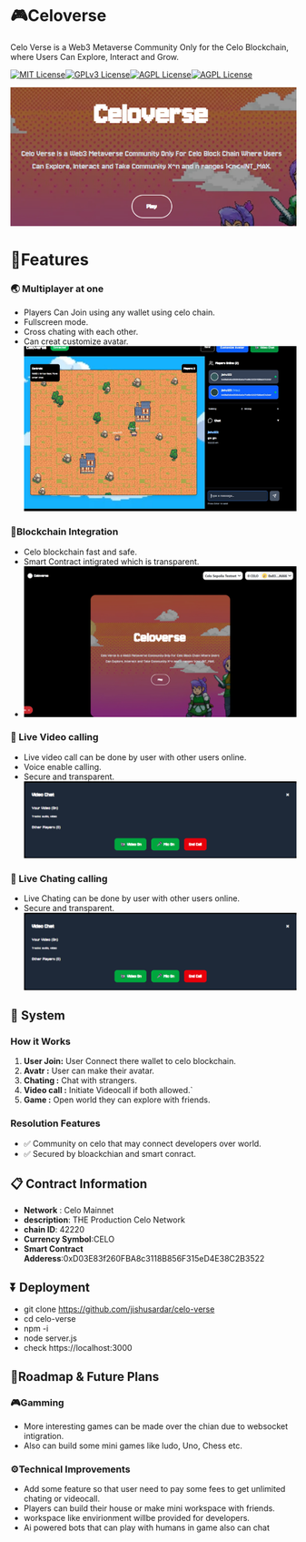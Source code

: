 
# 🎮Celoverse
Celo Verse is a Web3 Metaverse Community Only for the Celo Blockchain, where Users Can Explore, Interact and Grow.




[![MIT License](https://img.shields.io/badge/Celo-Metaverse-green.svg)](https://choosealicense.com/licenses/mit/)[![GPLv3 License](https://img.shields.io/badge/Node.js-Solidity-red.svg)](https://opensource.org/licenses/)[![AGPL License](https://img.shields.io/badge/Contract-Celoverse-blue.svg)](http://www.gnu.org/licenses/agpl-3.0)[![AGPL License](https://img.shields.io/badge/Blockchain-Celoverse-pink.svg)](http://www.gnu.org/licenses/agpl-3.0)


![Logo](https://github.com/jishusardar/celo-verse/blob/main/public/Demo/Celoverse-logo.png)



# 🤖Features

### 🌏 Multiplayer at one 
- Players Can Join using any wallet using celo chain.
- Fullscreen mode.
- Cross chating with each other.
- Can creat customize avatar.
![image](https://github.com/jishusardar/celo-verse/blob/main/public/Demo/multiplayer_at_once.png) 

### 🔐Blockchain Integration
- Celo blockchain fast and safe.
- Smart Contract intigrated which is transparent.
- ![image](https://github.com/jishusardar/celo-verse/blob/main/public/Demo/web3integration.png) 

### 🎥 Live Video calling
- Live video call can be done by user with other users online.
- Voice enable calling.
- Secure and transparent.
![image](https://github.com/jishusardar/celo-verse/blob/main/public/Demo/videoandaudio.png)

### 📲 Live Chating calling
- Live Chating can be done by user with other users online.
- Secure and transparent.
![image](https://github.com/jishusardar/celo-verse/blob/main/public/Demo/videoandaudio.png)

## 🎯 System
### How it Works
 1. **User Join:** User Connect there wallet to celo blockchain.
 2. **Avatr :** User can make their avatar.
 3. **Chating :** Chat with strangers.
 4. **Video call :** Initiate Videocall if both allowed.`
 5. **Game :** Open world they can explore with friends.
    
### Resolution Features
- ✅ Community on celo that may connect developers over world.
- ✅ Secured by bloackchian and smart conract.

## 📋 Contract Information
- **Network** : Celo Mainnet
- **description**: THE Production Celo Network
- **chain ID**: 42220
- **Currency Symbol**:CELO
- **Smart Contract Adderess**:0xD03E83f260FBA8c3118B856F315eD4E38C2B3522
  
## ⏬ Deployment
 - git clone https://github.com/jishusardar/celo-verse
 - cd celo-verse
 - npm -i
 - node server.js
 - check https://localhost:3000

## 🎯Roadmap & Future Plans

### 🎮Gamming 
- More interesting games can be made over the chian due to websocket intigration.
- Also can build some mini games like ludo, Uno, Chess etc.

### ⚙️Technical Improvements 
 - Add some feature so that user need to pay some fees to get unlimited chating or videocall.
 - Players can build their house or make mini workspace with friends.
 - workspace like envirionment willbe provided for developers.
 - Ai powered bots that can play with humans in game also can chat 
